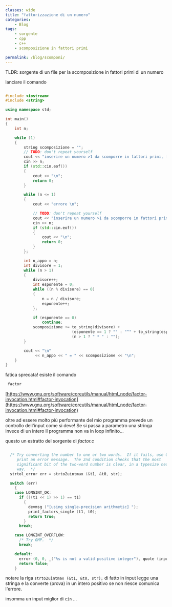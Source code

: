 ```yaml
---
classes: wide
title: "fattorizzazione di un numero"
categories:
    - Blog
tags:
    - sorgente
    - cpp
    - c++
    - scomposizione in fattori primi

permalink: /blog/scomponi/
---
```


TLDR: sorgente di un file per la scomposizione in fattori primi di un numero

lanciare il comando

```c++

#include <iostream>
#include <string>

using namespace std;

int main()
{
    int n;

    while (1)
    {
        string scomposizione = "";
        // TODO: don't repeat yourself
        cout << "inserire un numero >1 da scomporre in fattori primi, [ ctrl ] + [ d ] per uscire ";
        cin >> n;
        if (std::cin.eof())
        {
            cout << "\n";
            return 0;
        }

        while (n <= 1)
        {
            cout << "errore \n";

            // TODO: don't repeat yourself
            cout << "inserire un numero >1 da scomporre in fattori primi, [ ctrl ] + [ d ] per uscire ";
            cin >> n;
            if (std::cin.eof())
            {
                cout << "\n";
                return 0;
            }
        };

        int n_appo = n;
        int divisore = 1;
        while (n > 1)
        {
            divisore++;
            int esponente = 0;
            while ((n % divisore) == 0)
            {
                n = n / divisore;
                esponente++;
            };

            if (esponente == 0)
                continue;
            scomposizione += to_string(divisore) +
                             (esponente == 1 ? "" : "^" + to_string(esponente)) +
                             (n > 1 ? " * " : "");
        }

        cout << "\n"
             << n_appo << " = " << scomposizione << "\n";
    }
}

```

fatica sprecata!
esiste il comando 

```bash 
 factor 
```
[https://www.gnu.org/software/coreutils/manual/html_node/factor-invocation.html#factor-invocation](https://www.gnu.org/software/coreutils/manual/html_node/factor-invocation.html#factor-invocation)


oltre ad essere molto più performante del mio programma prevede un controllo dell'input come si deve!
Se si passa a parametro una stringa invece di un intero il programma non va in loop infinito...

questo un estratto del sorgente di *factor.c*

```c

  /* Try converting the number to one or two words.  If it fails, use GMP or
     print an error message.  The 2nd condition checks that the most
     significant bit of the two-word number is clear, in a typesize neutral
     way.  */
  strtol_error err = strto2uintmax (&t1, &t0, str);

  switch (err)
    {
    case LONGINT_OK:
      if (((t1 << 1) >> 1) == t1)
        {
          devmsg ("[using single-precision arithmetic] ");
          print_factors_single (t1, t0);
          return true;
        }
      break;

    case LONGINT_OVERFLOW:
      /* Try GMP.  */
      break;

    default:
      error (0, 0, _("%s is not a valid positive integer"), quote (input));
      return false;
    }
```

notare la riga `strto2uintmax (&t1, &t0, str);` di fatto in input legge una stringa e la converte (prova) in un intero positivo se non riesce comunica l'errore.

insomma un input miglior di `cin` ... 